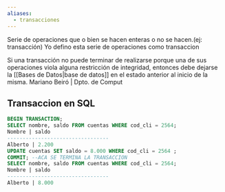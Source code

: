 ```yaml
---
aliases:
  - transacciones
---
```

Serie de operaciones que o bien se hacen enteras o no se hacen.(ej: transacción)
Yo defino esta serie de operaciones como transaccion

Si una transacción no puede terminar de realizarse porque una de sus operaciones viola alguna restricción de integridad, entonces debe dejarse la [[Bases de Datos|base de datos]] en el estado anterior al inicio de la misma. Mariano Beiró | Dpto. de Comput


## Transaccion en SQL 
```SQL 
BEGIN TRANSACTION;
SELECT nombre, saldo FROM cuentas WHERE cod_cli = 2564;
Nombre | saldo
---------------------------------
Alberto | 2.200
UPDATE cuentas SET saldo = 8.000 WHERE cod_cli = 2564 ;
COMMIT; --ACA SE TERMINA LA TRANSACCION
SELECT nombre, saldo FROM cuentas WHERE cod_cli = 2564;
Nombre | saldo
---------------------------------
Alberto | 8.000
```


```SQL 
